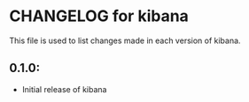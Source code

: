 # CHANGELOG for kibana

This file is used to list changes made in each version of kibana.

## 0.1.0:

* Initial release of kibana


